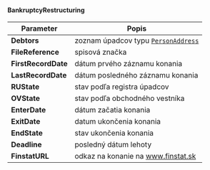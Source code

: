 #### BankruptcyRestructuring
| Parameter | Popis |
| ----------- | ----------- |
| **Debtors** | zoznam úpadcov typu [`PersonAddress`](#PersonAddress) |
| **FileReference** | spisová značka |
| **FirstRecordDate** | dátum prvého záznamu konania |
| **LastRecordDate** | dátum posledného záznamu konania |
| **RUState** | stav podľa registra úpadcov |
| **OVState** | stav podľa obchodného vestníka  |
| **EnterDate** | dátum začatia konania |
| **ExitDate** | datum ukončenia konania  |
| **EndState** | stav ukončenia konania |
| **Deadline** | posledný dátum lehoty |
| **FinstatURL** | odkaz na konanie na www.finstat.sk |